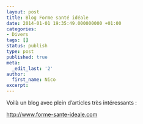 ```yaml
---
layout: post
title: Blog Forme santé idéale
date: 2014-01-01 19:35:49.000000000 +01:00
categories:
- Divers
tags: []
status: publish
type: post
published: true
meta:
  _edit_last: '2'
author:
  first_name: Nico
excerpt:
---
```

<p>Voilà un blog avec plein d’articles très intéressants :</p>
<p><a href="http://www.forme-sante-ideale.com">http://www.forme-sante-ideale.com</a></p>
<p>&nbsp;</p>
<p>&nbsp;</p>

